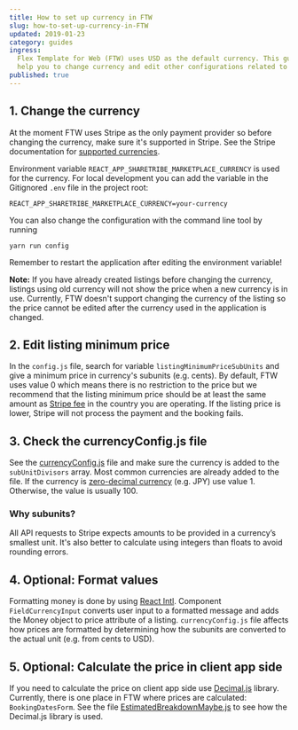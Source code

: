 ```yaml
---
title: How to set up currency in FTW
slug: how-to-set-up-currency-in-FTW
updated: 2019-01-23
category: guides
ingress:
  Flex Template for Web (FTW) uses USD as the default currency. This guide will
  help you to change currency and edit other configurations related to it.
published: true
---
```


## 1. Change the currency

At the moment FTW uses Stripe as the only payment provider so before changing
the currency, make sure it's supported in Stripe. See the Stripe documentation
for [supported currencies](https://stripe.com/docs/currencies).

Environment variable `REACT_APP_SHARETRIBE_MARKETPLACE_CURRENCY` is used for the
currency. For local development you can add the variable in the Gitignored
`.env` file in the project root:

```
REACT_APP_SHARETRIBE_MARKETPLACE_CURRENCY=your-currency
```

You can also change the configuration with the command line tool by running

```
yarn run config
```

Remember to restart the application after editing the environment variable!

**Note:** If you have already created listings before changing the currency,
listings using old currency will not show the price when a new currency is in
use. Currently, FTW doesn't support changing the currency of the listing so the
price cannot be edited after the currency used in the application is changed.

## 2. Edit listing minimum price

In the `config.js` file, search for variable `listingMinimumPriceSubUnits` and
give a minimum price in currency's subunits (e.g. cents). By default, FTW uses
value 0 which means there is no restriction to the price but we recommend that
the listing minimum price should be at least the same amount as
[Stripe fee](https://stripe.com/docs/currencies#minimum-and-maximum-charge-amounts)
in the country you are operating. If the listing price is lower, Stripe will not
process the payment and the booking fails.

## 3. Check the currencyConfig.js file

See the
[currencyConfig.js](https://github.com/sharetribe/flex-template-web/blob/master/src/util/currencyConfig.js)
file and make sure the currency is added to the `subUnitDivisors` array. Most
common currencies are already added to the file. If the currency is
[zero-decimal currency](https://stripe.com/docs/currencies#zero-decimal) (e.g.
JPY) use value 1. Otherwise, the value is usually 100.

### Why subunits?

All API requests to Stripe expects amounts to be provided in a currency’s
smallest unit. It's also better to calculate using integers than floats to avoid
rounding errors.

## 4. Optional: Format values

Formatting money is done by using
[React Intl](https://github.com/yahoo/react-intl). Component
`FieldCurrencyInput` converts user input to a formatted message and adds the
Money object to price attribute of a listing. `currencyConfig.js` file affects
how prices are formatted by determining how the subunits are converted to the
actual unit (e.g. from cents to USD).

## 5. Optional: Calculate the price in client app side

If you need to calculate the price on client app side use
[Decimal.js](https://github.com/MikeMcl/decimal.js/) library. Currently, there
is one place in FTW where prices are calculated: `BookingDatesForm`. See the
file
[EstimatedBreakdownMaybe.js](https://github.com/sharetribe/flex-template-web/blob/master/src/forms/BookingDatesForm/EstimatedBreakdownMaybe.js)
to see how the Decimal.js library is used.
